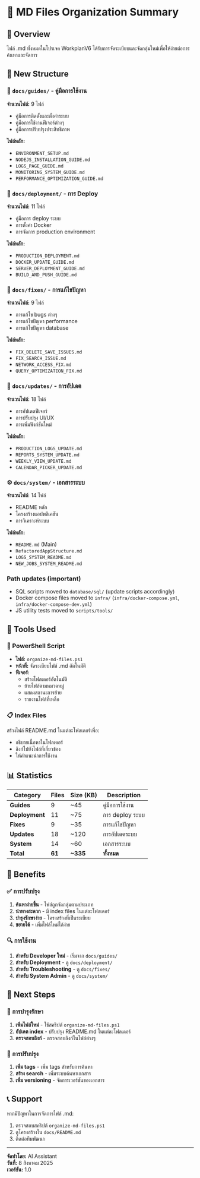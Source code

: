 # 📁 MD Files Organization Summary

## 🎯 Overview
ไฟล์ .md ทั้งหมดในโปรเจค WorkplanV6 ได้รับการจัดระเบียบและจัดกลุ่มใหม่เพื่อให้ง่ายต่อการค้นหาและจัดการ

## 📂 New Structure

### 📖 `docs/guides/` - คู่มือการใช้งาน
**จำนวนไฟล์:** 9 ไฟล์
- คู่มือการติดตั้งและตั้งค่าระบบ
- คู่มือการใช้งานฟีเจอร์ต่างๆ
- คู่มือการปรับปรุงประสิทธิภาพ

**ไฟล์หลัก:**
- `ENVIRONMENT_SETUP.md`
- `NODEJS_INSTALLATION_GUIDE.md`
- `LOGS_PAGE_GUIDE.md`
- `MONITORING_SYSTEM_GUIDE.md`
- `PERFORMANCE_OPTIMIZATION_GUIDE.md`

### 🚀 `docs/deployment/` - การ Deploy
**จำนวนไฟล์:** 11 ไฟล์
- คู่มือการ deploy ระบบ
- การตั้งค่า Docker
- การจัดการ production environment

**ไฟล์หลัก:**
- `PRODUCTION_DEPLOYMENT.md`
- `DOCKER_UPDATE_GUIDE.md`
- `SERVER_DEPLOYMENT_GUIDE.md`
- `BUILD_AND_PUSH_GUIDE.md`

### 🔧 `docs/fixes/` - การแก้ไขปัญหา
**จำนวนไฟล์:** 9 ไฟล์
- การแก้ไข bugs ต่างๆ
- การแก้ไขปัญหา performance
- การแก้ไขปัญหา database

**ไฟล์หลัก:**
- `FIX_DELETE_SAVE_ISSUES.md`
- `FIX_SEARCH_ISSUE.md`
- `NETWORK_ACCESS_FIX.md`
- `QUERY_OPTIMIZATION_FIX.md`

### 📝 `docs/updates/` - การอัปเดต
**จำนวนไฟล์:** 18 ไฟล์
- การอัปเดตฟีเจอร์
- การปรับปรุง UI/UX
- การเพิ่มฟังก์ชันใหม่

**ไฟล์หลัก:**
- `PRODUCTION_LOGS_UPDATE.md`
- `REPORTS_SYSTEM_UPDATE.md`
- `WEEKLY_VIEW_UPDATE.md`
- `CALENDAR_PICKER_UPDATE.md`

### ⚙️ `docs/system/` - เอกสารระบบ
**จำนวนไฟล์:** 14 ไฟล์
- README หลัก
- โครงสร้างแอปพลิเคชัน
- การวิเคราะห์ระบบ

**ไฟล์หลัก:**
- `README.md` (Main)
- `RefactoredAppStructure.md`
- `LOGS_SYSTEM_README.md`
- `NEW_JOBS_SYSTEM_README.md`

### Path updates (important)
- SQL scripts moved to `database/sql/` (update scripts accordingly)
- Docker compose files moved to `infra/` (`infra/docker-compose.yml`, `infra/docker-compose-dev.yml`)
- JS utility tests moved to `scripts/tools/`

## 🔧 Tools Used

### 📜 PowerShell Script
- **ไฟล์:** `organize-md-files.ps1`
- **หน้าที่:** จัดระเบียบไฟล์ .md อัตโนมัติ
- **ฟีเจอร์:**
  - สร้างโฟลเดอร์อัตโนมัติ
  - ย้ายไฟล์ตามหมวดหมู่
  - แสดงสถานะการย้าย
  - รายงานไฟล์ที่เหลือ

### 📋 Index Files
สร้างไฟล์ README.md ในแต่ละโฟลเดอร์เพื่อ:
- อธิบายเนื้อหาในโฟลเดอร์
- ลิงก์ไปยังไฟล์ที่เกี่ยวข้อง
- ให้คำแนะนำการใช้งาน

## 📊 Statistics

| Category | Files | Size (KB) | Description |
|----------|-------|-----------|-------------|
| **Guides** | 9 | ~45 | คู่มือการใช้งาน |
| **Deployment** | 11 | ~75 | การ deploy ระบบ |
| **Fixes** | 9 | ~35 | การแก้ไขปัญหา |
| **Updates** | 18 | ~120 | การอัปเดตระบบ |
| **System** | 14 | ~60 | เอกสารระบบ |
| **Total** | **61** | **~335** | **ทั้งหมด** |

## 🎯 Benefits

### ✅ การปรับปรุง
1. **ค้นหาง่ายขึ้น** - ไฟล์ถูกจัดกลุ่มตามประเภท
2. **นำทางสะดวก** - มี index files ในแต่ละโฟลเดอร์
3. **บำรุงรักษาง่าย** - โครงสร้างที่เป็นระเบียบ
4. **ขยายได้** - เพิ่มไฟล์ใหม่ได้ง่าย

### 🔍 การใช้งาน
1. **สำหรับ Developer ใหม่** - เริ่มจาก `docs/guides/`
2. **สำหรับ Deployment** - ดู `docs/deployment/`
3. **สำหรับ Troubleshooting** - ดู `docs/fixes/`
4. **สำหรับ System Admin** - ดู `docs/system/`

## 🚀 Next Steps

### 📝 การบำรุงรักษา
1. **เพิ่มไฟล์ใหม่** - ใช้สคริปต์ `organize-md-files.ps1`
2. **อัปเดต index** - ปรับปรุง README.md ในแต่ละโฟลเดอร์
3. **ตรวจสอบลิงก์** - ตรวจสอบลิงก์ในไฟล์ต่างๆ

### 🔄 การปรับปรุง
1. **เพิ่ม tags** - เพิ่ม tags สำหรับการค้นหา
2. **สร้าง search** - เพิ่มระบบค้นหาเอกสาร
3. **เพิ่ม versioning** - จัดการเวอร์ชันของเอกสาร

## 📞 Support

หากมีปัญหาในการจัดการไฟล์ .md:
1. ตรวจสอบสคริปต์ `organize-md-files.ps1`
2. ดูโครงสร้างใน `docs/README.md`
3. ติดต่อทีมพัฒนา

---

**จัดทำโดย:** AI Assistant  
**วันที่:** 8 สิงหาคม 2025  
**เวอร์ชัน:** 1.0
